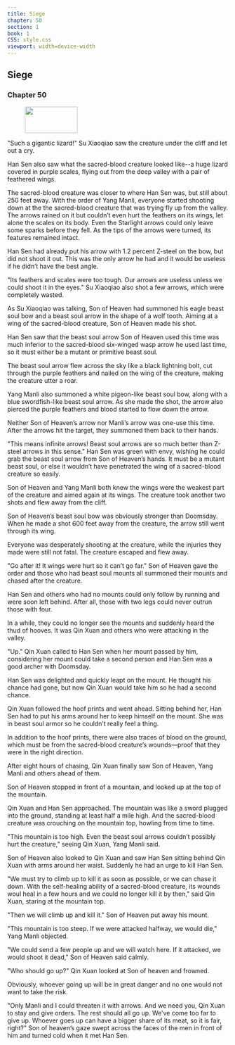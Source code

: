 ```yaml
---
title: Siege
chapter: 50
section: 1
book: 1
CSS: style.css
viewport: width=device-width
---
```


## Siege

### Chapter 50

<figure>
	<img src="../Images/gem.gif" alt="" id="gem" width="120" height="60" />
</figure>

"Such a gigantic lizard!" Su Xiaoqiao saw the creature under the cliff and let out a cry.

Han Sen also saw what the sacred-blood creature looked like--a huge lizard covered in purple scales, flying out from the deep valley with a pair of feathered wings.

The sacred-blood creature was closer to where Han Sen was, but still about 250 feet away. With the order of Yang Manli, everyone started shooting down at the the sacred-blood creature that was trying fly up from the valley. The arrows rained on it but couldn’t even hurt the feathers on its wings, let alone the scales on its body. Even the Starlight arrows could only leave some sparks before they fell. As the tips of the arrows were turned, its features remained intact.

Han Sen had already put his arrow with 1.2 percent Z-steel on the bow, but did not shoot it out. This was the only arrow he had and it would be useless if he didn’t have the best angle.

"Its feathers and scales were too tough. Our arrows are useless unless we could shoot it in the eyes." Su Xiaoqiao also shot a few arrows, which were completely wasted.

As Su Xiaoqiao was talking, Son of Heaven had summoned his eagle beast soul bow and a beast soul arrow in the shape of a wolf tooth. Aiming at a wing of the sacred-blood creature, Son of Heaven made his shot.

Han Sen saw that the beast soul arrow Son of Heaven used this time was much inferior to the sacred-blood six-winged wasp arrow he used last time, so it must either be a mutant or primitive beast soul.

The beast soul arrow flew across the sky like a black lightning bolt, cut through the purple feathers and nailed on the wing of the creature, making the creature utter a roar.

Yang Manli also summoned a white pigeon-like beast soul bow, along with a blue swordfish-like beast soul arrow. As she made the shot, the arrow also pierced the purple feathers and blood started to flow down the arrow.

Neither Son of Heaven’s arrow nor Manli’s arrow was one-use this time. After the arrows hit the target, they summoned them back to their hands.

"This means infinite arrows! Beast soul arrows are so much better than Z-steel arrows in this sense." Han Sen was green with envy, wishing he could grab the beast soul arrow from Son of Heaven’s hands. It must be a mutant beast soul, or else it wouldn’t have penetrated the wing of a sacred-blood creature so easily.

Son of Heaven and Yang Manli both knew the wings were the weakest part of the creature and aimed again at its wings. The creature took another two shots and flew away from the cliff.

Son of Heaven’s beast soul bow was obviously stronger than Doomsday. When he made a shot 600 feet away from the creature, the arrow still went through its wing.

Everyone was desperately shooting at the creature, while the injuries they made were still not fatal. The creature escaped and flew away.

"Go after it! It wings were hurt so it can’t go far." Son of Heaven gave the order and those who had beast soul mounts all summoned their mounts and chased after the creature.

Han Sen and others who had no mounts could only follow by running and were soon left behind. After all, those with two legs could never outrun those with four.

In a while, they could no longer see the mounts and suddenly heard the thud of hooves. It was Qin Xuan and others who were attacking in the valley.

"Up." Qin Xuan called to Han Sen when her mount passed by him, considering her mount could take a second person and Han Sen was a good archer with Doomsday.

Han Sen was delighted and quickly leapt on the mount. He thought his chance had gone, but now Qin Xuan would take him so he had a second chance.

Qin Xuan followed the hoof prints and went ahead. Sitting behind her, Han Sen had to put his arms around her to keep himself on the mount. She was in beast soul armor so he couldn’t really feel a thing.

In addition to the hoof prints, there were also traces of blood on the ground, which must be from the sacred-blood creature’s wounds—proof that they were in the right direction.

After eight hours of chasing, Qin Xuan finally saw Son of Heaven, Yang Manli and others ahead of them.

Son of Heaven stopped in front of a mountain, and looked up at the top of the mountain.

Qin Xuan and Han Sen approached. The mountain was like a sword plugged into the ground, standing at least half a mile high. And the sacred-blood creature was crouching on the mountain top, howling from time to time.

"This mountain is too high. Even the beast soul arrows couldn’t possibly hurt the creature," seeing Qin Xuan, Yang Manli said.

Son of Heaven also looked to Qin Xuan and saw Han Sen sitting behind Qin Xuan with arms around her waist. Suddenly he had an urge to kill Han Sen.

"We must try to climb up to kill it as soon as possible, or we can chase it down. With the self-healing ability of a sacred-blood creature, its wounds woul heal in a few hours and we could no longer kill it by then," said Qin Xuan, staring at the mountain top.

"Then we will climb up and kill it." Son of Heaven put away his mount.

"This mountain is too steep. If we were attacked halfway, we would die," Yang Manli objected.

"We could send a few people up and we will watch here. If it attacked, we would shoot it dead," Son of Heaven said calmly.

"Who should go up?" Qin Xuan looked at Son of heaven and frowned.

Obviously, whoever going up will be in great danger and no one would not want to take the risk.

"Only Manli and I could threaten it with arrows. And we need you, Qin Xuan to stay and give orders. The rest should all go up. We’ve come too far to give up. Whoever goes up can have a bigger share of its meat, so it is fair, right?" Son of heaven’s gaze swept across the faces of the men in front of him and turned cold when it met Han Sen.